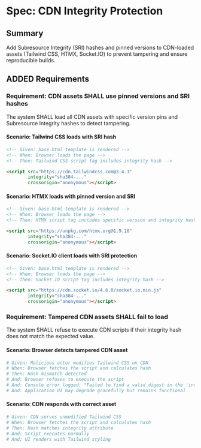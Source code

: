 # Spec: CDN Integrity Protection

## Summary
Add Subresource Integrity (SRI) hashes and pinned versions to CDN-loaded assets (Tailwind CSS, HTMX, Socket.IO) to prevent tampering and ensure reproducible builds.

## ADDED Requirements

### Requirement: CDN assets SHALL use pinned versions and SRI hashes
The system SHALL load all CDN assets with specific version pins and Subresource Integrity hashes to detect tampering.

#### Scenario: Tailwind CSS loads with SRI hash
```html
<!-- Given: base.html template is rendered -->
<!-- When: Browser loads the page -->
<!-- Then: Tailwind CSS script tag includes integrity hash -->

<script src="https://cdn.tailwindcss.com@3.4.1"
        integrity="sha384-..."
        crossorigin="anonymous"></script>
```

#### Scenario: HTMX loads with pinned version and SRI
```html
<!-- Given: base.html template is rendered -->
<!-- When: Browser loads the page -->
<!-- Then: HTMX script tag includes specific version and integrity hash -->

<script src="https://unpkg.com/htmx.org@1.9.10"
        integrity="sha384-..."
        crossorigin="anonymous"></script>
```

#### Scenario: Socket.IO client loads with SRI protection
```html
<!-- Given: base.html template is rendered -->
<!-- When: Browser loads the page -->
<!-- Then: Socket.IO script tag includes integrity hash -->

<script src="https://cdn.socket.io/4.6.0/socket.io.min.js"
        integrity="sha384-..."
        crossorigin="anonymous"></script>
```

### Requirement: Tampered CDN assets SHALL fail to load
The system SHALL refuse to execute CDN scripts if their integrity hash does not match the expected value.

#### Scenario: Browser detects tampered CDN asset
```python
# Given: Malicious actor modifies Tailwind CSS on CDN
# When: Browser fetches the script and calculates hash
# Then: Hash mismatch detected
# And: Browser refuses to execute the script
# And: Console error logged: "Failed to find a valid digest in the 'integrity' attribute"
# And: Application UI may degrade gracefully but remains functional
```

#### Scenario: CDN responds with correct asset
```python
# Given: CDN serves unmodified Tailwind CSS
# When: Browser fetches the script and calculates hash
# Then: Hash matches integrity attribute
# And: Script executes normally
# And: UI renders with Tailwind styling
```
